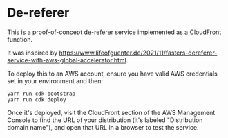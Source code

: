 # De-referer

This is a proof-of-concept de-referer service implemented as a CloudFront function.

It was inspired by https://www.lifeofguenter.de/2021/11/fasters-dereferer-service-with-aws-global-accelerator.html.

To deploy this to an AWS account, ensure you have valid AWS credentials set in your environment and then:

    yarn run cdk bootstrap
    yarn run cdk deploy

Once it's deployed, visit the CloudFront section of the AWS Management Console to find the URL of your distribution (it's labeled "Distribution domain name"), and open that URL in a browser to test the service.
